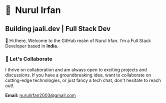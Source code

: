 
# 👋 &nbsp;Nurul Irfan
## Building jaali.dev | Full Stack Dev 

👋 Hi there, Welcome to the GitHub realm of Nurul Irfan. I'm a Full Stack Developer based in **India**.



### 🤝 Let's Collaborate

I thrive on collaboration and am always open to exciting projects and discussions. If you have a groundbreaking idea, want to collaborate on cutting-edge technologies, or just fancy a tech chat, don't hesitate to reach out!.

**Email:** nurulirfan2003@gmail.com

<!--
**nurul-irfan/nurul-irfan** is a ✨ _special_ ✨ repository because its `README.md` (this file) appears on your GitHub profile.

Here are some ideas to get you started:

- 🔭 I’m currently working on ...
- 🌱 I’m currently learning ...
- 👯 I’m looking to collaborate on ...
- 🤔 I’m looking for help with ...
- 💬 Ask me about ...
- 📫 How to reach me: ...
- 😄 Pronouns: ...
- ⚡ Fun fact: ...
-->
